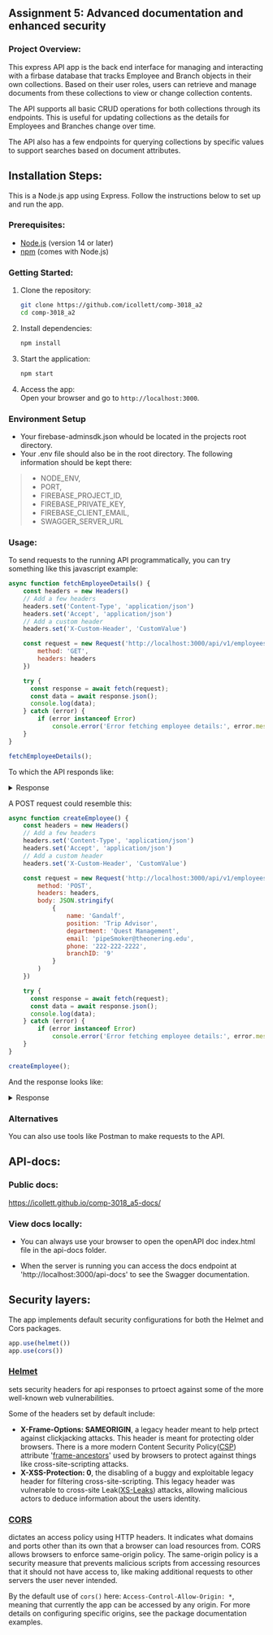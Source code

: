## Assignment 5: Advanced documentation and enhanced security

### Project Overview:
This express API app is the back end interface for managing and interacting with a firbase database that tracks Employee and Branch objects in their own collections. Based on their user roles, users can retrieve and manage documents from these collections to view or change collection contents.

The API supports all basic CRUD operations for both collections through its endpoints. This is useful for updating collections as the details for Employees and Branches change over time.

The API also has a few endpoints for querying collections by specific values to support searches based on document attributes.

## Installation Steps:
This is a Node.js app using Express. Follow the instructions below to set up and run the app.
### Prerequisites:
- [Node.js](https://nodejs.org/) (version 14 or later)
- [npm](https://www.npmjs.com/) (comes with Node.js)

### Getting Started:
1. Clone the repository:
   ```bash
   git clone https://github.com/icollett/comp-3018_a2
   cd comp-3018_a2
   ```

2. Install dependencies:
   ```bash
   npm install
   ```

3. Start the application:
   ```bash
   npm start
   ```

4. Access the app:  
   Open your browser and go to `http://localhost:3000`.

### Environment Setup
- Your firebase-adminsdk.json whould be located in the projects root directory.
- Your .env file should also be in the root directory. The following information should be kept there:
> - NODE_ENV,
> - PORT,
> - FIREBASE_PROJECT_ID,
> - FIREBASE_PRIVATE_KEY,
> - FIREBASE_CLIENT_EMAIL,
>- SWAGGER_SERVER_URL

### Usage:
To send requests to the running API programmatically, you can try something like this javascript example:
```js client
async function fetchEmployeeDetails() {
    const headers = new Headers()
    // Add a few headers
    headers.set('Content-Type', 'application/json')
    headers.set('Accept', 'application/json')
    // Add a custom header
    headers.set('X-Custom-Header', 'CustomValue')

    const request = new Request('http://localhost:3000/api/v1/employees/', {
        method: 'GET',
        headers: headers
    })

    try {
      const response = await fetch(request);
      const data = await response.json();
      console.log(data);
    } catch (error) {
        if (error instanceof Error)
            console.error('Error fetching employee details:', error.message);
    }
}

fetchEmployeeDetails();
```
To which the API responds like:
<details>
  <summary>
    Response
  </summary>

  ```json
  {
  status: 'success',
  data: [
    {
      id: '6Uc3STsgBX5JVr831NhD',
      name: 'Michael Brown',
      position: 'Teller',
      department: 'Operations',
      email: 'michael.brown@pixell-river.com',
      phone: '204-555-0187',
      branchID: '3'
    },
    {
      id: '6hS3WfE1YzyG6F5N4Yap',
      name: 'Alice Johnson',
      position: 'Branch Manager',
      department: 'Management',
      email: 'alice.johnson@pixell-river.com',
      phone: '604-555-0148',
      branchID: '1'
    },
    {
      id: 'ERtNOzLjNQ94i0UiZkAF',
      name: 'Maria Garcia',
      position: 'Loan Officer',
      department: 'Loans',
      email: 'maria.garcia@pixell-river.com',
      phone: '204-555-0193',
      branchID: '3'
    }
  ],
  message: 'Employees Retrieved'
}

```
</details>

A POST request could resemble this:

```js client
async function createEmployee() {
    const headers = new Headers()
    // Add a few headers
    headers.set('Content-Type', 'application/json')
    headers.set('Accept', 'application/json')
    // Add a custom header
    headers.set('X-Custom-Header', 'CustomValue')

    const request = new Request('http://localhost:3000/api/v1/employees/', {
        method: 'POST',
        headers: headers,
        body: JSON.stringify(
            {
                name: 'Gandalf',
                position: 'Trip Advisor',
                department: 'Quest Management',
                email: 'pipeSmoker@theonering.edu',
                phone: '222-222-2222',
                branchID: '9'
            }
        )
    })

    try {
      const response = await fetch(request);
      const data = await response.json();
      console.log(data);
    } catch (error) {
        if (error instanceof Error)
            console.error('Error fetching employee details:', error.message);
    }
}

createEmployee();
```

And the response looks like:
<details>
  <summary>
    Response
  </summary>

  ```json
  {
  status: 'success',
  data: {
    id: 'VLaUtvqMTs4FAHmDb2Jm',
    name: 'Gandalf',
    position: 'Trip Advisor',
    department: 'Quest Management',
    email: 'pipeSmoker@theonering.edu',
    phone: '222-222-2222',
    branchID: '9'
  },
  message: 'Employee created'
}

```
</details>

### Alternatives
You can also use tools like Postman to make requests to the API.

## API-docs:
### Public docs:
https://icollett.github.io/comp-3018_a5-docs/

### View docs locally:
- You can always use your browser to open the openAPI doc index.html file in the api-docs folder.

- When the server is running you can access the docs endpoint at 'http://localhost:3000/api-docs' to see the Swagger documentation.

## Security layers:

The app implements default security configurations for both the Helmet and Cors packages.
```js client
app.use(helmet())
app.use(cors())
```
### [Helmet](https://www.npmjs.com/package/helmet)
sets security headers for api responses to prtoect against some of the more well-known web vulnerabilities.

Some of the headers set by default include:
- **X-Frame-Options: SAMEORIGIN**, a legacy header meant to help prtect against clickjacking attacks. This header is meant for protecting older browsers. There is a more modern Content Security Policy([CSP](https://developer.mozilla.org/en-US/docs/Web/HTTP/Guides/CSP)) attribute '[frame-ancestors](https://developer.mozilla.org/en-US/docs/Web/HTTP/Reference/Headers/Content-Security-Policy/frame-ancestors)' used by browsers to protect against things like cross-site-scripting attacks.
- **X-XSS-Protection: 0**, the disabling of a buggy and exploitable legacy header for filtering cross-site-scripting. This legacy header was vulnerable to cross-site Leak([XS-Leaks](https://cybercx.com/blog/cross-site-leaks-attacks/)) attacks, allowing malicious actors to deduce information about the users identity.

### [CORS](https://www.npmjs.com/package/cors#cors)

dictates an access policy using HTTP headers. It indicates what domains and ports other than its own that a browser can load resources from. CORS allows browsers to enforce same-origin policy. The same-origin policy is a security measure that prevents malicious scripts from accessing resources that it should not have access to, like making additional requests to other servers the user never intended.

By the default use of `cors()` here: `Access-Control-Allow-Origin: *`, meaning that currently the app can be accessed by any origin. For more details on configuring specific origins, see the package documentation examples.